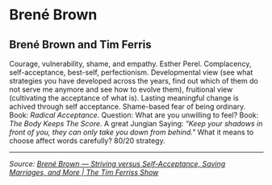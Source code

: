 # Brené Brown
## Brené Brown and Tim Ferris
Courage, vulnerability, shame, and empathy. Esther Perel. Complacency, self-acceptance, best-self, perfectionism. Developmental view (see what strategies you have developed across the years, find out which of them do not serve me anymore and see how to evolve them), fruitional view (cultivating the acceptance of what is). Lasting meaningful change is achived through self acceptance. Shame-based fear of being ordinary. Book: *Radical Acceptance*. Question: What are you unwilling to feel? Book: *The Body Keeps The Score*. A great Jungian Saying: *"Keep your shadows in front of you, they can only take you down from behind."* What it means to choose affect words carefully? 80/20 strategy.


---
*Source: [Brené Brown — Striving versus Self-Acceptance, Saving Marriages, and More | The Tim Ferriss Show](https://www.youtube.com/watch?v=Wh5SUF0gPWQ&t=465s)*